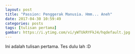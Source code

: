 ```yaml
---
layout: post
title: "Passion: Penggerak Manusia. Hmm... Aneh"
date: 2017-04-30 10:59:49
categories: posts
tags: [tulisan pertama]
gambar: https://i.ytimg.com/vi/yWTUkRYFkJ4/hqdefault.jpg
---
```


Ini adalah tulisan pertama. Tes dulu lah :D
